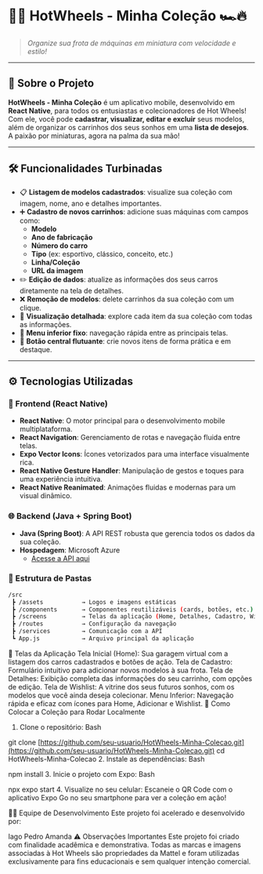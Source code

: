 # 🚗💨 HotWheels - Minha Coleção 🏎️🔥

> *Organize sua frota de máquinas em miniatura com velocidade e estilo!*

---

## 🏁 Sobre o Projeto

**HotWheels - Minha Coleção** é um aplicativo mobile, desenvolvido em **React Native**, para todos os entusiastas e colecionadores de Hot Wheels! Com ele, você pode **cadastrar, visualizar, editar e excluir** seus modelos, além de organizar os carrinhos dos seus sonhos em uma **lista de desejos**. A paixão por miniaturas, agora na palma da sua mão!

---

## 🛠️ Funcionalidades Turbinadas

* 📋 **Listagem de modelos cadastrados**: visualize sua coleção com imagem, nome, ano e detalhes importantes.
* ➕ **Cadastro de novos carrinhos**: adicione suas máquinas com campos como:
    * **Modelo**
    * **Ano de fabricação**
    * **Número do carro**
    * **Tipo** (ex: esportivo, clássico, conceito, etc.)
    * **Linha/Coleção**
    * **URL da imagem**
* ✏️ **Edição de dados**: atualize as informações dos seus carros diretamente na tela de detalhes.
* ❌ **Remoção de modelos**: delete carrinhos da sua coleção com um clique.
* 📂 **Visualização detalhada**: explore cada item da sua coleção com todas as informações.
* 📲 **Menu inferior fixo**: navegação rápida entre as principais telas.
* 🔘 **Botão central flutuante**: crie novos itens de forma prática e em destaque.

---

## ⚙️ Tecnologias Utilizadas

### 🚀 Frontend (React Native)

* **React Native**: O motor principal para o desenvolvimento mobile multiplataforma.
* **React Navigation**: Gerenciamento de rotas e navegação fluida entre telas.
* **Expo Vector Icons**: Ícones vetorizados para uma interface visualmente rica.
* **React Native Gesture Handler**: Manipulação de gestos e toques para uma experiência intuitiva.
* **React Native Reanimated**: Animações fluidas e modernas para um visual dinâmico.

### 🌐 Backend (Java + Spring Boot)

* **Java (Spring Boot)**: A API REST robusta que gerencia todos os dados da sua coleção.
* **Hospedagem**: Microsoft Azure
    * [Acesse a API aqui](https://hotwheels-1-dkgkfbcsa7gjedh9.brazilsouth-01.azurewebsites.net)

### 📂 Estrutura de Pastas

```bash
/src
 ┣ /assets           → Logos e imagens estáticas
 ┣ /components       → Componentes reutilizáveis (cards, botões, etc.)
 ┣ /screens          → Telas da aplicação (Home, Detalhes, Cadastro, Wishlist)
 ┣ /routes           → Configuração da navegação
 ┣ /services         → Comunicação com a API
 ┗ App.js            → Arquivo principal da aplicação
```

📸 Telas da Aplicação
Tela Inicial (Home): Sua garagem virtual com a listagem dos carros cadastrados e botões de ação.
Tela de Cadastro: Formulário intuitivo para adicionar novos modelos à sua frota.
Tela de Detalhes: Exibição completa das informações do seu carrinho, com opções de edição.
Tela de Wishlist: A vitrine dos seus futuros sonhos, com os modelos que você ainda deseja colecionar.
Menu Inferior: Navegação rápida e eficaz com ícones para Home, Adicionar e Wishlist.
🚀 Como Colocar a Coleção para Rodar Localmente
1. Clone o repositório:
Bash

git clone [https://github.com/seu-usuario/HotWheels-Minha-Colecao.git](https://github.com/seu-usuario/HotWheels-Minha-Colecao.git)
cd HotWheels-Minha-Colecao
2. Instale as dependências:
Bash

npm install
3. Inicie o projeto com Expo:
Bash

npx expo start
4. Visualize no seu celular:
Escaneie o QR Code com o aplicativo Expo Go no seu smartphone para ver a coleção em ação!

👨‍💻 Equipe de Desenvolvimento
Este projeto foi acelerado e desenvolvido por:

Iago
Pedro
Amanda
⚠️ Observações Importantes
Este projeto foi criado com finalidade acadêmica e demonstrativa. Todas as marcas e imagens associadas à Hot Wheels são propriedades da Mattel e foram utilizadas exclusivamente para fins educacionais e sem qualquer intenção comercial.
